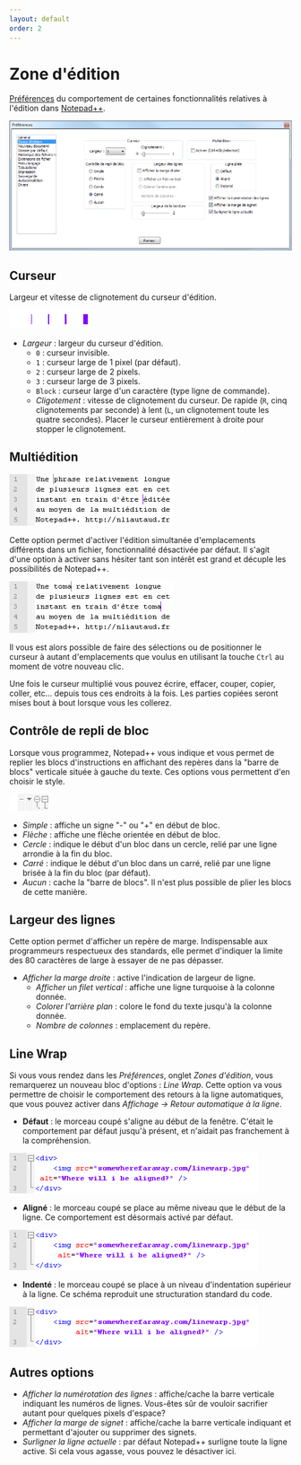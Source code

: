 ```yaml
---
layout: default
order: 2
---
```

# Zone d'édition

[Préférences](preferences.md) du comportement de certaines fonctionnalités relatives à l'édition dans [Notepad++](notepad++.md).

![Interface](/images/preferences/02_editing.png)

## Curseur

Largeur et vitesse de clignotement du curseur d'édition.

![Largeurs possibles du curseur d'édition](/images/preferences/npp_cursor_width.png)

- *Largeur* : largeur du curseur d'édition.
  - `0` : curseur invisible.
  - `1` : curseur large de 1 pixel (par défaut).
  - `2` : curseur large de 2 pixels.
  - `3` : curseur large de 3 pixels.
  - `Block` : curseur large d'un caractère (type ligne de commande).
  - *Cligotement* : vitesse de clignotement du curseur. De rapide (`R`, cinq clignotements par seconde) à lent (`L`, un clignotement toute les quatre secondes). Placer le curseur entièrement à droite pour stopper le clignotement.

## Multiédition

![Curseur démultiplié au moyen de la multi-édition](/images/preferences/npp_multiedition_1.png)

Cette option permet d'activer l'édition simultanée d'emplacements différents dans un fichier, fonctionnalité désactivée par défaut. Il s'agit d'une option à activer sans hésiter tant son intérêt est grand et décuple les possibilités de Notepad++.

![Écriture à plusieurs endroit simultanément au moyen de la la multi-édition](/images/preferences/npp_multiedition_3.png)

Il vous est alors possible de faire des sélections ou de positionner le curseur à autant d'emplacements que voulus en utilisant la touche `Ctrl` au moment de votre nouveau clic.

Une fois le curseur multiplié vous pouvez écrire, effacer, couper, copier, coller, etc... depuis tous ces endroits à la fois. Les parties copiées seront mises bout à bout lorsque vous les collerez.

## Contrôle de repli de bloc

Lorsque vous programmez, Notepad++ vous indique et vous permet de replier les blocs d'instructions en affichant des repères dans la "barre de blocs" verticale située à gauche du texte. Ces options vous permettent d'en choisir le style.

![Indicateurs de blocs possibles](/images/preferences/npp_folding_icons.png)

- *Simple* : affiche un signe "-" ou "+" en début de bloc.
- *Flèche* : affiche une flèche orientée en début de bloc.
- *Cercle* : indique le début d'un bloc dans un cercle, relié par une ligne arrondie à la fin du bloc.
- *Carré* : indique le début d'un bloc dans un carré, relié par une ligne brisée à la fin du bloc (par défaut).
- *Aucun* : cache la "barre de blocs". Il n'est plus possible de plier les blocs de cette manière.

## Largeur des lignes

Cette option permet d'afficher un repère de marge. Indispensable aux programmeurs respectueux des standards, elle permet d'indiquer la limite des 80 caractères de large à essayer de ne pas dépasser.

- *Afficher la marge droite* : active l'indication de largeur de ligne.
  - *Afficher un filet vertical* : affiche une ligne turquoise à la colonne donnée.
  - *Colorer l'arrière plan* : colore le fond du texte jusqu'à la colonne donnée.
  - *Nombre de colonnes* : emplacement du repère.

## Line Wrap

Si vous vous rendez dans les *Préférences*, onglet *Zones d'édition*, vous remarquerez un nouveau bloc d'options : *Line Wrap*. Cette option va vous permettre de choisir le comportement des retours à la ligne automatiques, que vous pouvez activer dans *Affichage -> Retour automatique à la ligne*.

- **Défaut** : le morceau coupé s'aligne au début de la fenêtre. C'était le comportement par défaut jusqu'à présent, et n'aidait pas franchement à la compréhension.

![Notepad++ Line Warp : le retour à la ligne automatique par **défaut**](/images/preferences/npp_linewarp_default.png)

- **Aligné** : le morceau coupé se place au même niveau que le début de la ligne. Ce comportement est désormais activé par défaut.

![Notepad++ Line Warp : le retour à la ligne automatique **aligné**](/images/preferences/npp_linewarp_aligned.png)

- **Indenté** : le morceau coupé se place à un niveau d'indentation supérieur à la ligne. Ce schéma reproduit une structuration standard du code.

![Notepad++ Line Warp : le retour à la ligne automatique **indenté**](/images/preferences/npp_linewarp_indented.png)

## Autres options

- *Afficher la numérotation des lignes* : affiche/cache la barre verticale indiquant les numéros de lignes. Vous-êtes sûr de vouloir sacrifier autant pour quelques pixels d'espace?
- *Afficher la marge de signet* : affiche/cache la barre verticale indiquant et permettant d'ajouter ou supprimer des signets.
- *Surligner la ligne actuelle* : par défaut Notepad++ surligne toute la ligne active. Si cela vous agasse, vous pouvez le désactiver ici.
